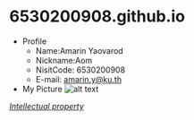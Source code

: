 # 6530200908.github.io
- Profile
  -  Name:Amarin Yaovarod
  -  Nickname:Aom
  -  NisitCode: 6530200908
  -  E-mail: amarin.y@ku.th
- My Picture
  ![alt text](6530200908/IMG20241130140259.jpg)
  
*[Intellectual property](https://6530200908.github.io/authentication)*
